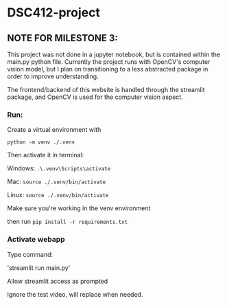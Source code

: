 # DSC412-project

## NOTE FOR MILESTONE 3:

This project was not done in a jupyter notebook, but is contained within the main.py python file. Currently the project runs with OpenCV's computer vision model, but I plan on transitioning to a less abstracted package in order to improve understanding.

The frontend/backend of this website is handled through the streamlit package, and OpenCV is used for the computer vision aspect.

### Run:

Create a virtual environment with

`python -m venv ./.venv`

Then activate it in terminal:

Windows: `.\.venv\Scripts\activate`

Mac: `source ./.venv/bin/activate`

Linux: `source ./.venv/bin/activate`

Make sure you're working in the venv environment

then run `pip install -r requirements.txt`

### Activate webapp

Type command:

'streamlit run main.py'

Allow streamlit access as prompted

Ignore the test video, will replace when needed.
